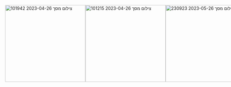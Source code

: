 <div style="display: flex;">
  
<img height="250" width="260" alt="צילום מסך 2023-04-26 101942" src="https://user-images.githubusercontent.com/93730629/234499738-b70060be-a893-4a40-843a-c02a10862dc3.png">

<img height="250" width="260" alt="צילום מסך 2023-04-26 101215" src="https://user-images.githubusercontent.com/93730629/234498284-e5442381-46d6-431e-a0f3-78414e9553e1.png">

<img height="250" width="260" alt="צילום מסך 2023-05-26 230923" src="https://github.com/DinBoy5/Angular-CRM/assets/93730629/26ece15e-c979-4694-afc8-29d452a9b7c9">


# CRM App
This is a Customer Relationship Management (CRM) app built with Angular and a REST API server.<br>
This README file explains how to run the app.

 ### Installation<br>
Clone the repository to your local machine.<br>
Make sure to have Node.js installed on your machine.<br>
Run npm install -g @angular/cli 

## Running the App<br>
To run the app, you need to open two terminals:<br>
one for the Angular server and one for the REST API server.

### Angular Server<br>
Open a terminal in the root directory of the project.<br>
Install dependencies by running npm install<br>
Run ng serve --open to start the Angular server and open a browser window.

### REST API Server<br>
Open a new terminal in the root directory of the project.<br>
Navigate to the server directory.<br>
Install dependencies by running npm install<br>
Run npm start to start the REST API server.<br>

The app should now be running and you can access it by navigating to http://localhost:4200 in your browser.<br>
If you encounter any issues, please refer to the documentation or raise an issue on the repository.
